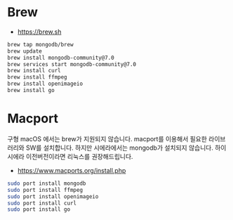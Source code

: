 # Brew

- <https://brew.sh>

```bash
brew tap mongodb/brew
brew update
brew install mongodb-community@7.0
brew services start mongodb-community@7.0
brew install curl
brew install ffmpeg
brew install openimageio
brew install go
```

# Macport

구형 macOS 에서는 brew가 지원되지 않습니다. macport를 이용해서 필요한 라이브러리와 SW를 설치합니다.
하지만 시에라에서는 mongodb가 설치되지 않습니다. 하이시에라 이전버전이라면 리눅스를 권장해드립니다.

- <https://www.macports.org/install.php>

```bash
sudo port install mongodb
sudo port install ffmpeg
sudo port install openimageio
sudo port install curl
sudo port install go
```
